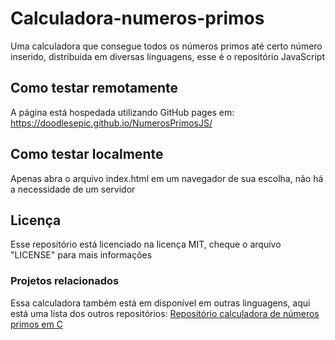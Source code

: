 # Calculadora-numeros-primos
Uma calculadora que consegue todos os números primos até certo número inserido, distribuida em diversas linguagens, esse é o repositório JavaScript

## Como testar remotamente
A página está hospedada utilizando GitHub pages em: <https://doodlesepic.github.io/NumerosPrimosJS/>

## Como testar localmente
Apenas abra o arquivo index.html em um navegador de sua escolha, não há a necessidade de um servidor

## Licença
Esse repositório está licenciado na licença MIT, cheque o arquivo "LICENSE" para mais informações

### Projetos relacionados
Essa calculadora também está em disponível em outras linguagens, aqui está uma lista dos outros repositórios:
[Repositório calculadora de números primos em C][1]

[1]: https://github.com/DoodlesEpic/Calculadora-numeros-primos "Repositório calculadora de números primos em C"
